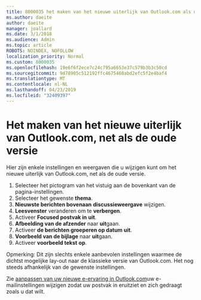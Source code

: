 ```yaml
---
title: 8000035 het maken van het nieuwe uiterlijk van Outlook.com als de oude
ms.author: daeite
author: daeite
manager: joallard
ms.date: 3/1/2018
ms.audience: Admin
ms.topic: article
ROBOTS: NOINDEX, NOFOLLOW
localization_priority: Normal
ms.custom: 8000035
ms.openlocfilehash: 19e6f6f2ece7c24c795a6653e37c579b3b3c50cd
ms.sourcegitcommit: 9d78905c512192ffc4675468abd2efc5f2e4baf4
ms.translationtype: MT
ms.contentlocale: nl-NL
ms.lasthandoff: 04/23/2019
ms.locfileid: "32409397"
---
```

# <a name="how-to-make-the-new-outlookcom-look-like-the-old-version"></a>Het maken van het nieuwe uiterlijk van Outlook.com, net als de oude versie

Hier zijn enkele instellingen en weergaven die u wijzigen kunt om het nieuwe uiterlijk van Outlook.com, net als de oude versie.

1. Selecteer het pictogram van het vistuig aan de bovenkant van de pagina-instellingen.
2. Selecteer het gewenste **thema**.
3. **Nieuwste berichten bovenaan** **discussieweergave** wijzigen.
4. **Leesvenster** veranderen om te **verbergen**.
5. Activeer **Focused postvak in** **uit**.
6. **Afbeelding van de afzender** naar **uit**gaan. 
7. Activeer **de berichten groeperen op datum** **uit**. 
8. **Voorbeeld van de bijlage** naar **uit**gaan. 
9. Activeer **voorbeeld tekst** **op**.

Opmerking: Dit zijn slechts enkele aanbevolen instellingen waarmee de dichtst mogelijke lay-out naar de klassieke versie van Outlook.com. Het nog steeds afhankelijk van de gewenste instellingen.

Zie [aanpassen van uw nieuwe e-ervaring in Outlook.com](https://support.office.com/article/b41c2ecb-f23c-42b3-b7f8-659646d5e58c)uw e-mailinstellingen wijzigen zodat uw postvak in eruitziet en zich gedraagt zoals u dat wilt.